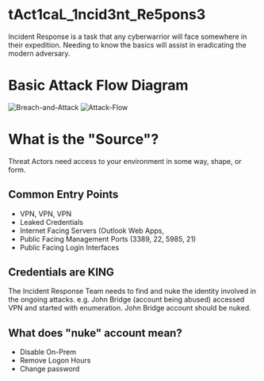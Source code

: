 # tAct1caL_1ncid3nt_Re5pons3
Incident Response is a task that any cyberwarrior will face somewhere in their expedition. Needing to know the basics will assist in eradicating the modern adversary. 

# Basic Attack Flow Diagram

![Breach-and-Attack](https://github.com/divandenyss/tAct1caL_1ncid3nt_Re5pons3/assets/156643542/6397f50e-368e-4087-a727-a49b4e8a9be9)
![Attack-Flow](https://github.com/divandenyss/tAct1caL_1ncid3nt_Re5pons3/assets/156643542/ad22240c-24fa-4d2a-8fbd-4f0164ac9c95)



# What is the "Source"? 
Threat Actors need access to your environment in some way, shape, or form. 
## Common Entry Points
- VPN, VPN, VPN
- Leaked Credentials
- Internet Facing Servers (Outlook Web Apps, 
- Public Facing Management Ports (3389, 22, 5985, 21)
- Public Facing Login Interfaces

## Credentials are KING
The Incident Response Team needs to find and nuke the identity involved in the ongoing attacks. 
e.g. John Bridge (account being abused) accessed VPN and started with enumeration. John Bridge account should be nuked. 

## What does "nuke" account mean? 
- Disable On-Prem
- Remove Logon Hours
- Change password


